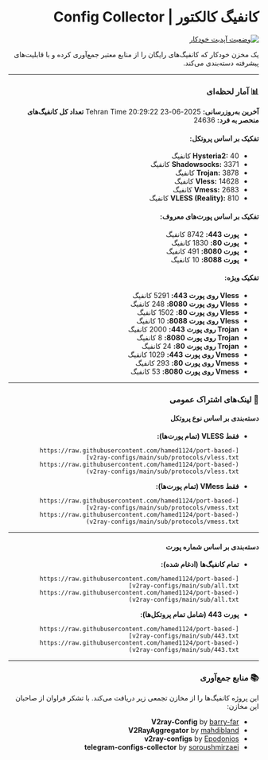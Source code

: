 <div dir="rtl">

# کانفیگ کالکتور | Config Collector

[![وضعیت آپدیت خودکار](https://github.com/hamed1124/port-based-v2ray-configs/actions/workflows/main.yml/badge.svg)](https://github.com/hamed1124/port-based-v2ray-configs/actions/workflows/main.yml)

یک مخزن خودکار که کانفیگ‌های رایگان را از منابع معتبر جمع‌آوری کرده و با قابلیت‌های پیشرفته دسته‌بندی می‌کند.

---

### 📊 آمار لحظه‌ای

<!-- STATS_START -->
**آخرین به‌روزرسانی:** 2025-06-23 20:29:22 Tehran Time
**تعداد کل کانفیگ‌های منحصر به فرد:** 24636

#### تفکیک بر اساس پروتکل:
- **Hysteria2:** 40 کانفیگ
- **Shadowsocks:** 3371 کانفیگ
- **Trojan:** 3878 کانفیگ
- **Vless:** 14628 کانفیگ
- **Vmess:** 2683 کانفیگ
- **VLESS (Reality):** 810 کانفیگ

#### تفکیک بر اساس پورت‌های معروف:
- **پورت 443:** 8742 کانفیگ
- **پورت 80:** 1830 کانفیگ
- **پورت 8080:** 491 کانفیگ
- **پورت 8088:** 10 کانفیگ

#### تفکیک ویژه:
- **Vless روی پورت 443:** 5291 کانفیگ
- **Vless روی پورت 8080:** 248 کانفیگ
- **Vless روی پورت 80:** 1502 کانفیگ
- **Vless روی پورت 8088:** 10 کانفیگ
- **Trojan روی پورت 443:** 2000 کانفیگ
- **Trojan روی پورت 8080:** 8 کانفیگ
- **Trojan روی پورت 80:** 24 کانفیگ
- **Vmess روی پورت 443:** 1029 کانفیگ
- **Vmess روی پورت 80:** 293 کانفیگ
- **Vmess روی پورت 8080:** 53 کانفیگ
<!-- STATS_END -->

<!-- SOURCE_STATS_START -->
<!-- این بخش فقط در برنچ بتا نمایش داده می‌شود -->
<!-- SOURCE_STATS_END -->

---

### 🚀 لینک‌های اشتراک عمومی

#### دسته‌بندی بر اساس نوع پروتکل

- **فقط VLESS (تمام پورت‌ها):**
  ```
  [https://raw.githubusercontent.com/hamed1124/port-based-v2ray-configs/main/sub/protocols/vless.txt](https://raw.githubusercontent.com/hamed1124/port-based-v2ray-configs/main/sub/protocols/vless.txt)
  ```
- **فقط VMess (تمام پورت‌ها):**
  ```
  [https://raw.githubusercontent.com/hamed1124/port-based-v2ray-configs/main/sub/protocols/vmess.txt](https://raw.githubusercontent.com/hamed1124/port-based-v2ray-configs/main/sub/protocols/vmess.txt)
  ```

---

#### دسته‌بندی بر اساس شماره پورت

- **تمام کانفیگ‌ها (ادغام شده):**
  ```
  [https://raw.githubusercontent.com/hamed1124/port-based-v2ray-configs/main/sub/all.txt](https://raw.githubusercontent.com/hamed1124/port-based-v2ray-configs/main/sub/all.txt)
  ```
- **پورت 443 (شامل تمام پروتکل‌ها):**
  ```
  [https://raw.githubusercontent.com/hamed1124/port-based-v2ray-configs/main/sub/443.txt](https://raw.githubusercontent.com/hamed1124/port-based-v2ray-configs/main/sub/443.txt)
  ```

---

### 📚 منابع جمع‌آوری

این پروژه کانفیگ‌ها را از مخازن تجمعی زیر دریافت می‌کند. با تشکر فراوان از صاحبان این مخازن:

- **V2ray-Config** by [barry-far](https://github.com/barry-far/V2ray-Config)
- **V2RayAggregator** by [mahdibland](https://github.com/mahdibland/V2RayAggregator)
- **v2ray-configs** by [Epodonios](https://github.com/Epodonios/v2ray-configs)
- **telegram-configs-collector** by [soroushmirzaei](https://github.com/soroushmirzaei/telegram-configs-collector)

</div>
